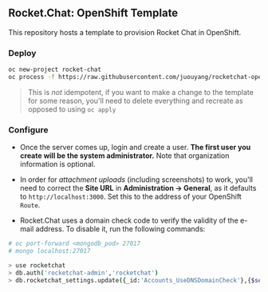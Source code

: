 Rocket.Chat: OpenShift Template
-------------------------------

This repository hosts a template to provision Rocket Chat in OpenShift.

### Deploy

```bash
oc new-project rocket-chat
oc process -f https://raw.githubusercontent.com/juouyang/rocketchat-openshift/main/rocket-chat-persistent.yaml | oc create -f -
```
> This is _not_ idempotent, if you want to make a change to the template for some reason, you'll need to delete everything and recreate as opposed to using `oc apply`

### Configure
* Once the server comes up, login and create a user. **The first user you create will be the system administrator.** Note that organization information is optional.
* In order for *attachment uploads* (including screenshots) to work, you'll need to correct the **Site URL** in **Administration -> General**, as it defaults to `http://localhost:3000`. Set this to the address of your OpenShift `Route`.

* Rocket.Chat uses a domain check code to verify the validity of the e-mail address. To disable it, run the following commands:

```bash
# oc port-forward <mongodb_pod> 27017
# mongo localhost:27017

> use rocketchat
> db.auth('rocketchat-admin','rocketchat')
> db.rocketchat_settings.update({_id:'Accounts_UseDNSDomainCheck'},{$set:{value:false}})
```
